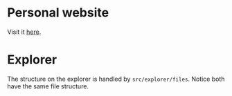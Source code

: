 # Personal website

Visit it [here](http://www.jrobcc.com).

# Explorer

The structure on the explorer is handled by `src/explorer/files`. Notice both have the same file structure.
